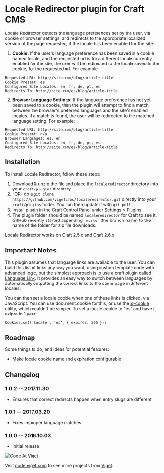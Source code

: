# Locale Redirector plugin for Craft CMS

Locale Redirector detects the language preferences set by the user, via cookie or browser settings, and redirects to the appropriate localized version of the page requested, if the locale has been enabled for the site.

1. **Cookie:** If the user's language preference has been saved in a cookie named locale, and the requested url is for a different locale currently enabled for the site, the user will be redirected to the locale saved in the cookie, for the requested url. For example:

  ```
  Requested URL: http://site.com/blog/article-title
  Cookie Present: es
  Configured Site Locales: en, fr, de, pt, es
  Redirects To: http://site.com/es/blog/article-title
  ```

2. **Browser Language Settings:** If the language preference has not yet been saved to a cookie, then the plugin will attempt to find a match between the browser's preferred languages and the site's enabled locales. If a match is found, the user will be redirected to the matched language setting. For example:

  ```
  Requested URL: http://site.com/blog/article-title
  Cookie Present: n/a
  Browser Languages: es, en
  Configured Site Locales: en, fr, de, pt, es
  Redirects To: http://site.com/es/blog/article-title
  ```

## Installation

To install Locale Redirector, follow these steps:

1. Download & unzip the file and place the `localeredirector` directory into your `craft/plugins` directory
2.  -OR- do a `git clone https://github.com/vigetlabs/localeredirector.git` directly into your `craft/plugins` folder.  You can then update it with `git pull`
3. Install plugin in the Craft Control Panel under Settings > Plugins
4. The plugin folder should be named `localeredirector` for Craft to see it.  GitHub recently started appending `-master` (the branch name) to the name of the folder for zip file downloads.

Locale Redirector works on Craft 2.5.x and Craft 2.6.x.

## Important Notes

This plugin assumes that language links are available to the user. You can build this list of links any way you want, using custom template code with advanced logic, but the simplest approach is to use a craft plugin called [Language Link](https://github.com/lindseydiloreto/craft-languagelink). It provides an easy way to switch between languages by automatically outputting the correct links to the same page in different locales.

You can then set a locale cookie when one of these links is clicked, via JavaScript. You can use document.cookie for this, or use the [js-cookie](https://github.com/js-cookie/js-cookie) utility, which couldn't be simpler. To set a locale cookie to "es" and have it exipre in 1 year:

```
Cookies.set('locale', 'es', { expires: 365 });
```

## Roadmap

Some things to do, and ideas for potential features:

* Make locale cookie name and expiration configurable

## Changelog

### 1.0.2 -- 2017.11.30

* Ensures that correct redirects happen when entry slugs are different

### 1.0.1 -- 2017.03.20

* Fixes improper language matches

### 1.0.0 -- 2016.10.03

* Initial release

<a href="http://code.viget.com">
  <img src="http://code.viget.com/github-banner.png" alt="Code At Viget">
</a>

Visit [code.viget.com](http://code.viget.com) to see more projects from [Viget](https://viget.com).
